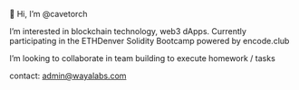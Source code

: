 👋 Hi, I’m @cavetorch

I’m interested in blockchain technology, web3 dApps. Currently participating in the ETHDenver Solidity Bootcamp powered by encode.club

I’m looking to collaborate in team building to execute homework / tasks
  
contact: admin@wayalabs.com

<!---
cavetorch/cavetorch is a ✨ special ✨ repository because its `README.md` (this file) appears on your GitHub profile.
You can click the Preview link to take a look at your changes.
--->
